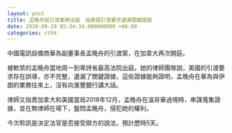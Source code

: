 ```yaml
---
layout: post
title: 孟晚舟就引渡案再出庭　指美國引渡要求遺漏關鍵證據
date: 2020-09-29 05:34:34.000000000 +08:00
categories: rthk
---
```


中國電訊設備商華為副董事長孟晚舟的引渡案，在加拿大再次開庭。

被軟禁的孟晚舟當地周一到卑詩省最高法院出庭。她的律師團隊說，美國的引渡要求存在誤導，亦不完整，遺漏了關鍵證據，這些證據能夠證明，孟晚舟在華為與伊朗的業務往來上，沒有向滙豐銀行講大話。

律師又指責加拿大和美國當局2018年12月，孟晚舟在溫哥華過境時，串謀蒐集證據，並在無律師在場下，盤問孟晚舟，侵犯她的權利。

今次聆訊是決定法官是否接受辯方的說法，預計歷時5天。
